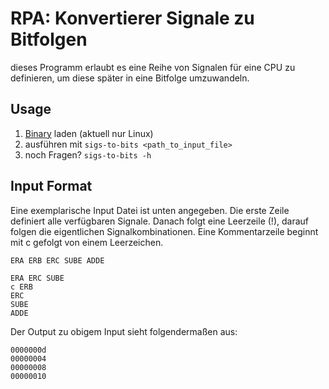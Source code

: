 # RPA: Konvertierer Signale zu Bitfolgen

dieses Programm erlaubt es eine Reihe von Signalen für eine CPU zu definieren, um diese später in eine Bitfolge umzuwandeln. 

## Usage

1. [Binary](https://github.com/ninaham/RPA-Signale-to-Bits/releases/tag/v0.1.0) laden (aktuell nur Linux)
2. ausführen mit `sigs-to-bits <path_to_input_file>`
3. noch Fragen? `sigs-to-bits -h`

## Input Format

Eine exemplarische Input Datei ist unten angegeben. Die erste Zeile definiert alle verfügbaren Signale. Danach folgt eine Leerzeile (!), darauf folgen die eigentlichen Signalkombinationen. Eine Kommentarzeile beginnt mit c gefolgt von einem Leerzeichen. 

```
ERA ERB ERC SUBE ADDE

ERA ERC SUBE
c ERB
ERC
SUBE
ADDE
```

Der Output zu obigem Input sieht folgendermaßen aus:

```
0000000d
00000004
00000008
00000010
```